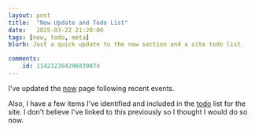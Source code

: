```yaml
---
layout: post
title:  "Now Update and Todo List"
date:   2025-03-22 21:20:00
tags: [now, todo, meta]
blurb: Just a quick update to the now section and a site todo list.

comments:
    id: 114212264296839874
---
```


<!--more-->

I've updated the [now] page following recent events.

Also, I have a few items I've identified and included in the [todo] list for the site. I don't believe I've linked to this previously so I thought I would do so now.

[now]: /now
[todo]: /todo
